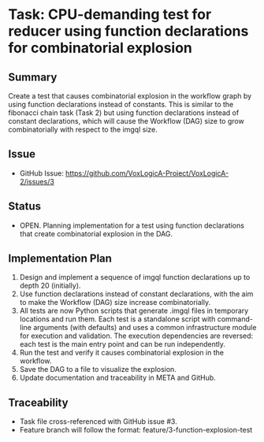# Task: CPU-demanding test for reducer using function declarations for combinatorial explosion

## Summary

Create a test that causes combinatorial explosion in the workflow graph by using function declarations instead of constants. This is similar to the fibonacci chain task (Task 2) but using function declarations instead of constant declarations, which will cause the Workflow (DAG) size to grow combinatorially with respect to the imgql size.

## Issue

- GitHub Issue: https://github.com/VoxLogicA-Project/VoxLogicA-2/issues/3

## Status

- OPEN. Planning implementation for a test using function declarations that create combinatorial explosion in the DAG.

## Implementation Plan

1. Design and implement a sequence of imgql function declarations up to depth 20 (initially).
2. Use function declarations instead of constant declarations, with the aim to make the Workflow (DAG) size increase combinatorially.
3. All tests are now Python scripts that generate .imgql files in temporary locations and run them. Each test is a standalone script with command-line arguments (with defaults) and uses a common infrastructure module for execution and validation. The execution dependencies are reversed: each test is the main entry point and can be run independently.
4. Run the test and verify it causes combinatorial explosion in the workflow.
5. Save the DAG to a file to visualize the explosion.
6. Update documentation and traceability in META and GitHub.

## Traceability

- Task file cross-referenced with GitHub issue #3.
- Feature branch will follow the format: feature/3-function-explosion-test
